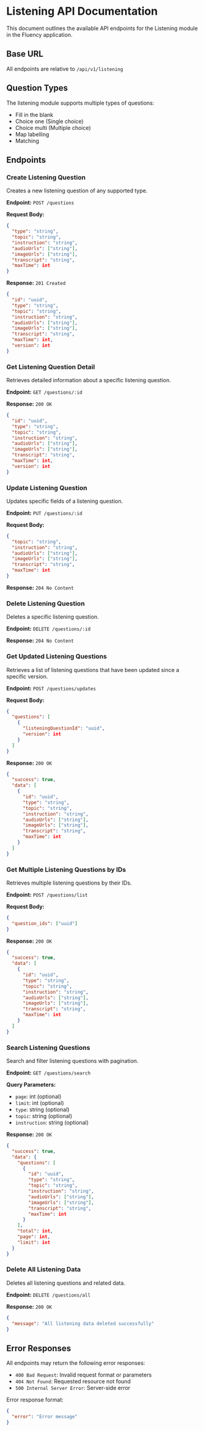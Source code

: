 # Listening API Documentation

This document outlines the available API endpoints for the Listening module in the Fluency application.

## Base URL
All endpoints are relative to `/api/v1/listening`

## Question Types
The listening module supports multiple types of questions:
- Fill in the blank
- Choice one (Single choice)
- Choice multi (Multiple choice)
- Map labelling
- Matching

## Endpoints

### Create Listening Question
Creates a new listening question of any supported type.

**Endpoint:** `POST /questions`

**Request Body:**
```json
{
  "type": "string",
  "topic": "string",
  "instruction": "string",
  "audioUrls": ["string"],
  "imageUrls": ["string"],
  "transcript": "string",
  "maxTime": int
}
```

**Response:** `201 Created`
```json
{
  "id": "uuid",
  "type": "string",
  "topic": "string",
  "instruction": "string",
  "audioUrls": ["string"],
  "imageUrls": ["string"],
  "transcript": "string",
  "maxTime": int,
  "version": int
}
```

### Get Listening Question Detail
Retrieves detailed information about a specific listening question.

**Endpoint:** `GET /questions/:id`

**Response:** `200 OK`
```json
{
  "id": "uuid",
  "type": "string",
  "topic": "string",
  "instruction": "string",
  "audioUrls": ["string"],
  "imageUrls": ["string"],
  "transcript": "string",
  "maxTime": int,
  "version": int
}
```

### Update Listening Question
Updates specific fields of a listening question.

**Endpoint:** `PUT /questions/:id`

**Request Body:**
```json
{
  "topic": "string",
  "instruction": "string",
  "audioUrls": ["string"],
  "imageUrls": ["string"],
  "transcript": "string",
  "maxTime": int
}
```

**Response:** `204 No Content`

### Delete Listening Question
Deletes a specific listening question.

**Endpoint:** `DELETE /questions/:id`

**Response:** `204 No Content`

### Get Updated Listening Questions
Retrieves a list of listening questions that have been updated since a specific version.

**Endpoint:** `POST /questions/updates`

**Request Body:**
```json
{
  "questions": [
    {
      "listeningQuestionId": "uuid",
      "version": int
    }
  ]
}
```

**Response:** `200 OK`
```json
{
  "success": true,
  "data": [
    {
      "id": "uuid",
      "type": "string",
      "topic": "string",
      "instruction": "string",
      "audioUrls": ["string"],
      "imageUrls": ["string"],
      "transcript": "string",
      "maxTime": int
    }
  ]
}
```

### Get Multiple Listening Questions by IDs
Retrieves multiple listening questions by their IDs.

**Endpoint:** `POST /questions/list`

**Request Body:**
```json
{
  "question_ids": ["uuid"]
}
```

**Response:** `200 OK`
```json
{
  "success": true,
  "data": [
    {
      "id": "uuid",
      "type": "string",
      "topic": "string",
      "instruction": "string",
      "audioUrls": ["string"],
      "imageUrls": ["string"],
      "transcript": "string",
      "maxTime": int
    }
  ]
}
```

### Search Listening Questions
Search and filter listening questions with pagination.

**Endpoint:** `GET /questions/search`

**Query Parameters:**
- `page`: int (optional)
- `limit`: int (optional)
- `type`: string (optional)
- `topic`: string (optional)
- `instruction`: string (optional)

**Response:** `200 OK`
```json
{
  "success": true,
  "data": {
    "questions": [
      {
        "id": "uuid",
        "type": "string",
        "topic": "string",
        "instruction": "string",
        "audioUrls": ["string"],
        "imageUrls": ["string"],
        "transcript": "string",
        "maxTime": int
      }
    ],
    "total": int,
    "page": int,
    "limit": int
  }
}
```

### Delete All Listening Data
Deletes all listening questions and related data.

**Endpoint:** `DELETE /questions/all`

**Response:** `200 OK`
```json
{
  "message": "All listening data deleted successfully"
}
```

## Error Responses

All endpoints may return the following error responses:

- `400 Bad Request`: Invalid request format or parameters
- `404 Not Found`: Requested resource not found
- `500 Internal Server Error`: Server-side error

Error response format:
```json
{
  "error": "Error message"
}
